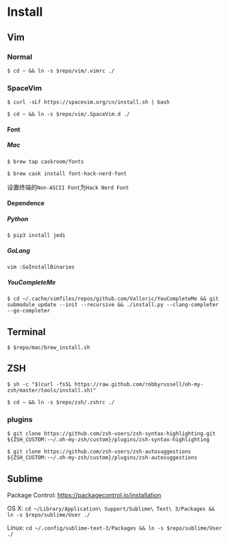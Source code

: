 # Install

## Vim

### Normal
`$ cd ~ && ln -s $repo/vim/.vimrc ./`

### SpaceVim
`$ curl -sLf https://spacevim.org/cn/install.sh | bash`

`$ cd ~ && ln -s $repo/vim/.SpaceVim.d ./`

#### Font

##### Mac
`$ brew tap caskroom/fonts`

`$ brew cask install font-hack-nerd-font`

设置终端的`Non-ASCII Font`为`Hack Nerd Font`

#### Dependence

##### Python
`$ pip3 install jedi`

##### GoLang
`vim :GoInstallBinaries`

##### YouCompleteMe
`$ cd ~/.cache/vimfiles/repos/github.com/Valloric/YouCompleteMe && git submodule update --init --recursive && ./install.py --clang-completer --go-completer`

## Terminal
`$ $repo/mac/brew_install.sh`

## ZSH
`$ sh -c "$(curl -fsSL https://raw.github.com/robbyrussell/oh-my-zsh/master/tools/install.sh)"`

`$ cd ~ && ln -s $repo/zsh/.zshrc ./`

### plugins
`$ git clone https://github.com/zsh-users/zsh-syntax-highlighting.git ${ZSH_CUSTOM:-~/.oh-my-zsh/custom}/plugins/zsh-syntax-highlighting`

`$ git clone https://github.com/zsh-users/zsh-autosuggestions ${ZSH_CUSTOM:-~/.oh-my-zsh/custom}/plugins/zsh-autosuggestions`

## Sublime
Package Control: https://packagecontrol.io/installation

OS X: `cd ~/Library/Application\ Support/Sublime\ Text\ 3/Packages && ln -s $repo/sublime/User ./`

Linux: `cd ~/.config/sublime-text-3/Packages && ln -s $repo/sublime/User ./`
